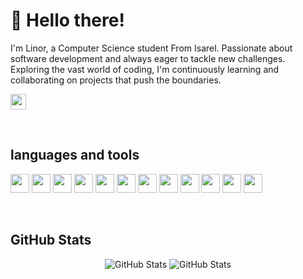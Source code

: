 # 👋 Hello there! 
I'm Linor, a Computer Science student From Isarel. Passionate about software development and always eager to tackle new challenges. 
Exploring the vast world of coding, I'm continuously learning and collaborating on projects that push the boundaries. 

<p>
  <a href="www.linkedin.com/in/linor-cohen-260677257">
    <img src="https://img.shields.io/badge/linkedin-%230077B5.svg?&style=for-the-badge&logo=linkedin&logoColor=white" height=25>
  </a> 
</p>

<br>

<h2>languages and tools</h2>

<code><img height="30" src="https://skillicons.dev/icons?i=java"></code>
<code><img height="30" src="https://skillicons.dev/icons?i=c"></code>
<code><img height="30" src="https://skillicons.dev/icons?i=cpp"></code>
<code><img height="30" src="https://skillicons.dev/icons?i=py"></code>
<code><img height="30" src="https://skillicons.dev/icons?i=git"></code>
<code><img height="30" src="https://skillicons.dev/icons?i=mysql"></code>
<code><img height="30" src="https://skillicons.dev/icons?i=css"></code>
<code><img height="30" src="https://skillicons.dev/icons?i=html"></code>
<code><img height="30" src="https://skillicons.dev/icons?i=js"></code>
<code><img height="30" src="https://skillicons.dev/icons?i=latex"></code>
<code><img height="30" src="https://skillicons.dev/icons?i=linux"></code>
<code><img height="30" src="https://skillicons.dev/icons?i=postgres"></code>

<br>

<h2>GitHub Stats</h2>
<div align="center">
  <p><img src="https://github-readme-stats.vercel.app/api?username=linorcohen&amp;show_icons=true&theme=date_night" alt="GitHub Stats"> 
    <img width="" src="https://github-readme-stats.vercel.app/api/top-langs/?username=linorcohen&layout=compact&hide_title=1&card_width=300&theme=date_night" alt="GitHub Stats" /></p>
</div>

